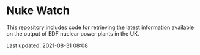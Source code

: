 # Nuke Watch

This repository includes code for retrieving the latest information available on the output of EDF nuclear power plants in the UK.

Last updated: 2021-08-31 08:08